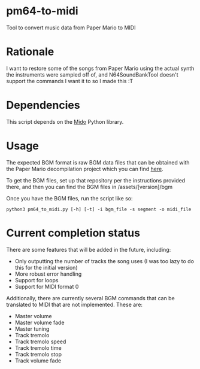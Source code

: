 # pm64-to-midi
 Tool to convert music data from Paper Mario to MIDI

# Rationale
 I want to restore some of the songs from Paper Mario using the actual synth the instruments were sampled off of, and N64SoundBankTool doesn't support the commands I want it to so I made this :T

# Dependencies
 This script depends on the [Mido](https://github.com/mido/mido) Python library.

# Usage
 The expected BGM format is raw BGM data files that can be obtained with the Paper Mario decompilation project which you can find [here](https://github.com/pmret/papermario).

 To get the BGM files, set up that repository per the instructions provided there, and then you can find the BGM files in /assets/[version]/bgm

 Once you have the BGM files, run the script like so:

```
python3 pm64_to_midi.py [-h] [-t] -i bgm_file -s segment -o midi_file

```

# Current completion status
 There are some features that will be added in the future, including:
* Only outputting the number of tracks the song uses (I was too lazy to do this for the initial version)
* More robust error handling
* Support for loops
* Support for MIDI format 0

Additionally, there are currently several BGM commands that can be translated to MIDI that are not implemented. These are:
* Master volume
* Master volume fade
* Master tuning
* Track tremolo
* Track tremolo speed
* Track tremolo time
* Track tremolo stop
* Track volume fade
